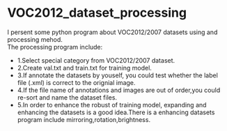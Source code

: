 # VOC2012_dataset_processing
I persent some python program  about VOC2012/2007 datasets using and processing mehod.<br>
The processing program include:<br>
- 1.Select special category from VOC2012/2007 dataset.<br>
- 2.Create val.txt and train.txt for training model.<br>
- 3.If annotate the datasets by youself, you could test whether the label file (.xml) is correct to the orignial image.<br>
- 4.If the file name of annotations and images are out of order,you could re-sort and name the dataset files.<br>
- 5.In order to enhance the robust of training model, expanding and enhancing the datasets is a good idea.There is a enhancing datasets program include mirroring,rotation,brightness.<br>
